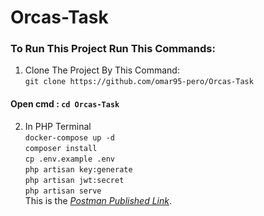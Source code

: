 # Orcas-Task
### To Run This Project Run This Commands:
1. Clone The Project By This Command:<br>
``git clone https://github.com/omar95-pero/Orcas-Task``
 #### Open cmd : ``cd Orcas-Task``
2. In PHP Terminal <br>
``docker-compose up -d``<br>
``composer install ``<br>
``cp .env.example .env``<br>
``php artisan key:generate``<br>
``php artisan jwt:secret``<br>
``php artisan serve``<br>
This is the *[Postman Published Link](https://documenter.postman.com/preview/17905729-b9c08455-1fc1-419c-8ce6-69ab1bae4dda?environment=&versionTag=latest&apiName=CURRENT&version=latest&documentationLayout=classic-double-column&right-sidebar=303030&top-bar=FFFFFF&highlight=EF5B25)*.
